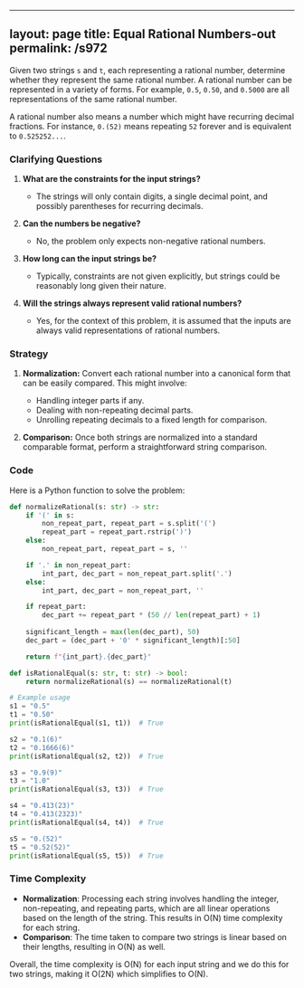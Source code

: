
---
layout: page
title:  Equal Rational Numbers-out
permalink: /s972
---
Given two strings `s` and `t`, each representing a rational number, determine whether they represent the same rational number. A rational number can be represented in a variety of forms. For example, `0.5`, `0.50`, and `0.5000` are all representations of the same rational number.

A rational number also means a number which might have recurring decimal fractions. For instance, `0.(52)` means repeating `52` forever and is equivalent to `0.525252...`.

### Clarifying Questions
1. **What are the constraints for the input strings?**
   - The strings will only contain digits, a single decimal point, and possibly parentheses for recurring decimals.

2. **Can the numbers be negative?**
   - No, the problem only expects non-negative rational numbers.

3. **How long can the input strings be?**
   - Typically, constraints are not given explicitly, but strings could be reasonably long given their nature.

4. **Will the strings always represent valid rational numbers?**
   - Yes, for the context of this problem, it is assumed that the inputs are always valid representations of rational numbers.

### Strategy
1. **Normalization:** Convert each rational number into a canonical form that can be easily compared. This might involve:
   - Handling integer parts if any.
   - Dealing with non-repeating decimal parts.
   - Unrolling repeating decimals to a fixed length for comparison.
   
2. **Comparison:** Once both strings are normalized into a standard comparable format, perform a straightforward string comparison.

### Code

Here is a Python function to solve the problem:

```python
def normalizeRational(s: str) -> str:
    if '(' in s:
        non_repeat_part, repeat_part = s.split('(')
        repeat_part = repeat_part.rstrip(')')
    else:
        non_repeat_part, repeat_part = s, ''

    if '.' in non_repeat_part:
        int_part, dec_part = non_repeat_part.split('.')
    else:
        int_part, dec_part = non_repeat_part, ''

    if repeat_part:
        dec_part += repeat_part * (50 // len(repeat_part) + 1)
    
    significant_length = max(len(dec_part), 50)
    dec_part = (dec_part + '0' * significant_length)[:50]

    return f"{int_part}.{dec_part}"

def isRationalEqual(s: str, t: str) -> bool:
    return normalizeRational(s) == normalizeRational(t)

# Example usage
s1 = "0.5"
t1 = "0.50"
print(isRationalEqual(s1, t1))  # True

s2 = "0.1(6)"
t2 = "0.1666(6)"
print(isRationalEqual(s2, t2))  # True

s3 = "0.9(9)"
t3 = "1.0"
print(isRationalEqual(s3, t3))  # True

s4 = "0.413(23)"
t4 = "0.413(2323)"
print(isRationalEqual(s4, t4))  # True

s5 = "0.(52)"
t5 = "0.52(52)"
print(isRationalEqual(s5, t5))  # True
```

### Time Complexity
- **Normalization**: Processing each string involves handling the integer, non-repeating, and repeating parts, which are all linear operations based on the length of the string. This results in O(N) time complexity for each string.
- **Comparison**: The time taken to compare two strings is linear based on their lengths, resulting in O(N) as well.

Overall, the time complexity is O(N) for each input string and we do this for two strings, making it O(2N) which simplifies to O(N).